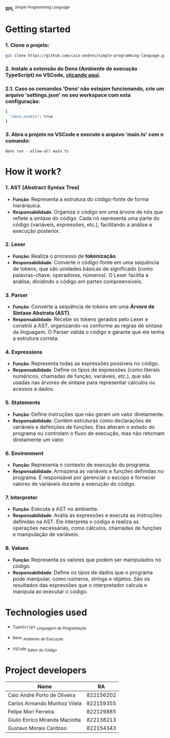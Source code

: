**SPL** <sup>_Simple Programming Language_<sup>

# Getting started

### 1. <span style="font-size:16px">Clone o projeto:</span>

```bash
git clone https://github.com/caio-andres/simple-programming-language.git
```

### 2. <span style="font-size:16px">Instale a extensão do Deno (Ambiente de execução TypeScript) no VSCode, [clicando aqui](https://marketplace.visualstudio.com/items?itemName=denoland.vscode-deno).</span>

### 2.1. <span style="font-size:16px">Caso os comandos 'Deno' não estejam funcionando, crie um arquivo 'settings.json' no seu workspace com esta configuração:</span>

```bash
{
  "deno.enable": true
}
```

### 3. <span style="font-size:16px">Abra o projeto no VSCode e execute o arquivo 'main.ts' com o comando:</span>

```powershell
deno run --allow-all main.ts
```

# How it work?

### 1. **AST (Abstract Syntax Tree)**

- **Função**: <span style="font-size:16px">Representa a estrutura do código-fonte de forma hierárquica.</span>
- **Responsabilidade**: <span style="font-size:16px">Organiza o código em uma árvore de nós que reflete a sintaxe do código. Cada nó representa uma parte do código (variáveis, expressões, etc.), facilitando a análise e execução posterior.</span>

### 2. **Lexer**

- **Função**: <span style="font-size:16px">Realiza o processo de **tokenização**.</span>
- **Responsabilidade**: <span style="font-size:16px">Converte o código-fonte em uma sequência de tokens, que são unidades básicas de significado (como palavras-chave, operadores, números). O Lexer facilita a análise, dividindo o código em partes compreensíveis.</span>

### 3. **Parser**

- **Função**: <span style="font-size:16px">Converte a sequência de tokens em uma **Árvore de Sintaxe Abstrata (AST)**.</span>
- **Responsabilidade**: <span style="font-size:16px">Recebe os tokens gerados pelo Lexer e constrói a AST, organizando-os conforme as regras de sintaxe da linguagem. O Parser valida o código e garante que ele tenha a estrutura correta.</span>

### 4. **Expressions**

- **Função**: <span style="font-size:16px">Representa todas as expressões possíveis no código.</span>
- **Responsabilidade**: <span style="font-size:16px">Define os tipos de expressões (como literais numéricos, chamadas de função, variáveis, etc.), que são usadas nas árvores de sintaxe para representar cálculos ou acessos a dados.</span>

### 5. **Statements**

- **Função**: <span style="font-size:16px">Define instruções que não geram um valor diretamente.</span>
- **Responsabilidade**: <span style="font-size:16px">Contém estruturas como declarações de variáveis e definições de funções. Elas alteram o estado do programa ou controlam o fluxo de execução, mas não retornam diretamente um valor.</span>

### 6. **Environment**

- **Função**: <span style="font-size:16px">Representa o contexto de execução do programa.
- **Responsabilidade**: <span style="font-size:16px">Armazena as variáveis e funções definidas no programa. É responsável por gerenciar o escopo e fornecer valores de variáveis durante a execução do código.

### 7. **Interpreter**

- **Função**: <span style="font-size:16px">Executa a AST no ambiente.</span>
- **Responsabilidade**: <span style="font-size:16px">Avalia as expressões e executa as instruções definidas na AST. Ele interpreta o código e realiza as operações necessárias, como cálculos, chamadas de funções e manipulação de variáveis.</span>

### 8. **Values**

- **Função**: <span style="font-size:16px">Representa os valores que podem ser manipulados no código.</span>
- **Responsabilidade**: <span style="font-size:16px">Define os tipos de dados que o programa pode manipular, como números, strings e objetos. São os resultados das expressões que o interpretador calcula e manipula ao executar o código.</span>

# Technologies used

- `TypeScript` <sub>_Linguagem de Programação_</sub>

- `Deno` <sub>_Ambiente de Execução_</sub>

- `VSCode` <sub>_Editor de Código_</sub>

# Project developers

| Name                           | RA        |
| ------------------------------ | --------- |
| Caio André Porto de Oliveira   | 822156202 |
| Carlos Armando Munhoz Vilela   | 822159355 |
| Felipe Mori Ferreira           | 822129885 |
| Giulio Enrico Miranda Maciotta | 822138213 |
| Gustavo Morais Cardoso         | 822154343 |
